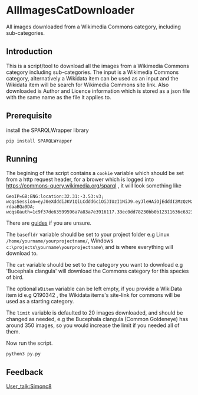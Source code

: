 # AllImagesCatDownloader
All images downloaded from a Wikimedia Commons category, including sub-categories.

## Introduction
This is a script/tool to download all the images from a Wikimedia Commons category including sub-categories. The input is a Wikimedia Commons category, alternatively a Wikidata item can be used as an input and the Wikidata item will be search for Wikimedia Commons site link. Also downloaded is Author and Licence information which is stored as a json file with the same name as the file it applies to.

## Prerequisite

install the SPARQLWrapper library
```
pip install SPARQLWrapper
```

## Running
The begining of the script contains a `cookie` variable which should be set from a http request header, for a brower which is logged into https://commons-query.wikimedia.org/sparql , it will look something like
```
GeoIP=GB:ENG:location:32.31:-3.53:v3; wcqsSession=eyJ0eXdddiJKV1QiLCdddGciOiJIUzI1NiJ9.eyJleHAiOjEdddI2MzQzMzUsInVzZddddYW1lIoiU2ltb25jMTExIn0.DMN78XNNdddaOX3M_GQU2vxp5f_QddEE-rdaaBQa9DA; wcqsOauth=1c9f37de63599596a7a83a7e3916117.33ec0dd78230bb0b12311636c6323222de950
```
There are [guides](https://support.pentest-tools.com/en/scans-tools/how-to-get-the-session-cookie#:~:text=Go%20to%20the%20'Headers'%20Tab,and%20see%20the%20Cookie%20header) if you are unsure.

The `basefldr` variable should be set to your project folder e.g Linux `/home/yourname/yourprojectname/`, Windows `c:\projects\yourname\yourprojectname\` and is where everything will download to.

The `cat` variable should be set to the category you want to download e.g 'Bucephala clangula' will download the Commons category for this species of bird.

The optional `WDitem` variable can be left empty, if you provide a WikiData item id e.g Q190342 , the Wikidata items's site-link for commons will be used as a starting category.

The `limit` variable is defaulted to 20 images downloaded, and should be changed as needed, e.g the Bucephala clangula (Common Goldeneye) has around 350 images, so you would increase the limit if you needed all of them.

Now run the script.
```
python3 py.py
```

## Feedback 

[User_talk:Simonc8](https://www.wikidata.org/wiki/User_talk:Simonc8)
